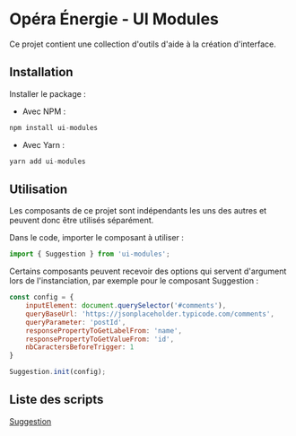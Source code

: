 # Opéra Énergie - UI Modules

Ce projet contient une collection d'outils d'aide à la création d'interface.

## Installation

Installer le package :

- Avec NPM :

```javascript
npm install ui-modules
```

- Avec Yarn :
```javascript
yarn add ui-modules
```

## Utilisation

Les composants de ce projet sont indépendants les uns des autres et peuvent donc être utilisés séparément.

Dans le code, importer le composant à utiliser :

```javascript
import { Suggestion } from 'ui-modules';
```

Certains composants peuvent recevoir des options qui servent d'argument lors de l'instanciation, par exemple pour le composant Suggestion :

```javascript
const config = {
    inputElement: document.querySelector('#comments'),
    queryBaseUrl: 'https://jsonplaceholder.typicode.com/comments',
    queryParameter: 'postId',
    responsePropertyToGetLabelFrom: 'name',
    responsePropertyToGetValueFrom: 'id',
    nbCaractersBeforeTrigger: 1
}

Suggestion.init(config);
```

## Liste des scripts

[Suggestion](./doc/Suggestion.md)